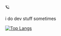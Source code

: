 🪐

i do dev stuff sometimes

[![Top Langs](https://github-readme-stats.vercel.app/api/top-langs/?username=tijnjh&layout=compact&dbsajjkgfdbas)](https://github.com/anuraghazra/github-readme-stats)
